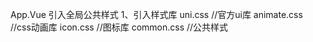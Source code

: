 App.Vue 引入全局公共样式
	1、引入样式库
		uni.css 	//官方ui库
		animate.css //css动画库
		icon.css 	//图标库
		common.css 	//公共样式